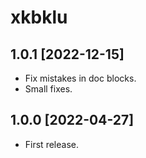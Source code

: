 # xkbklu

## 1.0.1 [2022-12-15]

- Fix mistakes in doc blocks.
- Small fixes.

## 1.0.0 [2022-04-27]

- First release.

